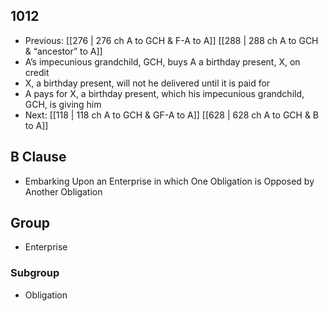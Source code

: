 ## 1012
- Previous: [[276 | 276 ch A to GCH &amp; F-A to A]] [[288 | 288 ch A to GCH &amp; “ancestor” to A]] 
- A’s impecunious grandchild, GCH, buys A a birthday present, X, on credit
- X, a birthday present, will not he delivered until it is paid for
- A pays for X, a birthday present, which his impecunious grandchild, GCH, is giving him
- Next: [[118 | 118 ch A to GCH &amp; GF-A to A]] [[628 | 628 ch A to GCH &amp; B to A]] 

## B Clause
- Embarking Upon an Enterprise in which One Obligation is Opposed by Another Obligation

## Group
- Enterprise

### Subgroup
- Obligation

